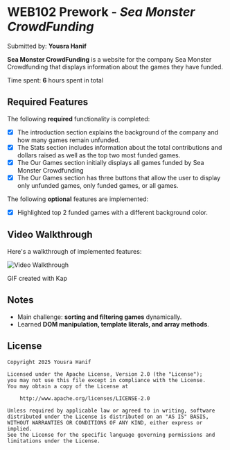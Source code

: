 # WEB102 Prework - *Sea Monster CrowdFunding*

Submitted by: **Yousra Hanif**

**Sea Monster CrowdFunding** is a website for the company Sea Monster Crowdfunding that displays information about the games they have funded.

Time spent: **6** hours spent in total

## Required Features

The following **required** functionality is completed:

* [X] The introduction section explains the background of the company and how many games remain unfunded.
* [X] The Stats section includes information about the total contributions and dollars raised as well as the top two most funded games.
* [X] The Our Games section initially displays all games funded by Sea Monster Crowdfunding
* [X] The Our Games section has three buttons that allow the user to display only unfunded games, only funded games, or all games.

The following **optional** features are implemented:

* [x] Highlighted top 2 funded games with a different background color.

## Video Walkthrough

Here's a walkthrough of implemented features:
<!-- 
<img src='http://i.imgur.com/link/to/your/gif/file.gif' title='Video Walkthrough' width='' alt='Video Walkthrough' /> -->
<img src="./assets/demo.gif" title="Video Walkthrough" alt="Video Walkthrough" />


<!-- Replace this with whatever GIF tool you used! -->
GIF created with Kap  
<!-- Recommended tools:
[Kap](https://getkap.co/) for macOS
[ScreenToGif](https://www.screentogif.com/) for Windows
[peek](https://github.com/phw/peek) for Linux. -->

## Notes

- Main challenge: **sorting and filtering games** dynamically.
- Learned **DOM manipulation, template literals, and array methods**.

## License

    Copyright 2025 Yousra Hanif

    Licensed under the Apache License, Version 2.0 (the "License");
    you may not use this file except in compliance with the License.
    You may obtain a copy of the License at

        http://www.apache.org/licenses/LICENSE-2.0

    Unless required by applicable law or agreed to in writing, software
    distributed under the License is distributed on an "AS IS" BASIS,
    WITHOUT WARRANTIES OR CONDITIONS OF ANY KIND, either express or implied.
    See the License for the specific language governing permissions and
    limitations under the License.
